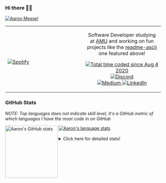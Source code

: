 ### Hi there 👋🏻
[![Aaron Meese!](https://user-images.githubusercontent.com/17814535/88975338-a2aabf00-d27f-11ea-963f-8a19608716b4.png)](https://github.com/ajmeese7/readme-ascii "README ASCII")

<!-- Modified from project here: https://github.com/novatorem/novatorem -->
<table width="100%"> 
  <tr>
  <td width="50%">
      
&nbsp; <br> [![Spotify](https://ajmeese7.vercel.app/api/spotify)](https://open.spotify.com/user/ajmeese)

  </td>
  <td width="50%">
    <p align="center">
    Software Developer studying at <a href="https://www.amu.apus.edu/">AMU</a> and working on fun 
    projects like the <a href="https://github.com/ajmeese7/readme-ascii">readme-ascii</a> one featured above!
    </p>
    <p align="center">
      <a href="https://wakatime.com/@f726891d-3b02-46cd-9b60-e8c59f9e2b14">
        <img src="https://wakatime.com/badge/user/f726891d-3b02-46cd-9b60-e8c59f9e2b14.svg" alt="Total time coded since Aug 4 2020" title="WakaTime" />
      </a>
      <a href="http://link.aaronmeese.com/discord">
        <img src="https://img.shields.io/badge/discord-ajmeese7%234835-369?style=flat-square&logo=discord&logoColor=white&color=purple" alt="Discord" title="Discord">
      </a>
      <br />
      <a href="https://link.aaronmeese.com/medium">
        <img src="https://img.shields.io/badge/medium-ajmeese7-1DB954?style=flat-square&logo=medium&logoColor=white" alt="Medium" title="Medium">
      </a>
      <a href="https://link.aaronmeese.com/linkedin">
        <img src="https://img.shields.io/badge/linkedIn-aaronmeese-1DB954?style=flat-square&logo=linkedin&logoColor=white&color=blue" alt="LinkedIn" title="LinkedIn">
      </a>
    </p>
  </td>

</table>

[//]: <> (The `&nbsp;` is to have Aphelion take up more space)

### GitHub Stats ###
*NOTE: Top languages does not indicate skill level, it's a GitHub metric of which languages I have the most code in on GitHub*

<a href="https://profile-summary-for-github.com/user/ajmeese7">
  <img align="left" height="170px" src="https://github-readme-stats.vercel.app/api?username=ajmeese7&show_icons=true&line_height=27&count_private=true&include_all_commits=true" alt="Aaron's GitHub stats"/>
  <img src="https://github-readme-stats.vercel.app/api/top-langs/?username=ajmeese7&hide_langs_below=5&layout=compact" alt="Aaron's language stats"/>
</a>

<br />
<br />
<details>
<summary>Click here for detailed stats!</summary>

### :zap: Recent Activity
<!--START_SECTION:activity-->
1. 🗣 Commented on [#60](https://github.com/lsirivong/gatsby-plugin-modal-routing/issues/60) in [lsirivong/gatsby-plugin-modal-routing](https://github.com/lsirivong/gatsby-plugin-modal-routing)
2. 🗣 Commented on [#60](https://github.com/lsirivong/gatsby-plugin-modal-routing/issues/60) in [lsirivong/gatsby-plugin-modal-routing](https://github.com/lsirivong/gatsby-plugin-modal-routing)
3. 🗣 Commented on [#66](https://github.com/lsirivong/gatsby-plugin-modal-routing/issues/66) in [lsirivong/gatsby-plugin-modal-routing](https://github.com/lsirivong/gatsby-plugin-modal-routing)
4. 🎉 Merged PR [#7](https://github.com/meese-enterprises/website/pull/7) in [meese-enterprises/website](https://github.com/meese-enterprises/website)
5. 🎉 Merged PR [#7](https://github.com/ajmeese7/where-temperature/pull/7) in [ajmeese7/where-temperature](https://github.com/ajmeese7/where-temperature)
<!--END_SECTION:activity-->

### 🧐 Waka Stats
<!--START_SECTION:waka-->
![Code Time](http://img.shields.io/badge/Code%20Time-918%20hrs%2015%20mins-blue)

**🐱 My GitHub Data** 

> 🏆 435 Contributions in the Year 2022
 > 
> 📦 356.4 kB Used in GitHub's Storage 
 > 
> 💼 Opted to Hire
 > 
> 📜 68 Public Repositories 
 > 
> 🔑 24 Private Repositories  
 > 
**I'm an Early 🐤** 

```text
🌞 Morning    254 commits    ██████░░░░░░░░░░░░░░░░░░░   26.27% 
🌆 Daytime    364 commits    █████████░░░░░░░░░░░░░░░░   37.64% 
🌃 Evening    334 commits    ████████░░░░░░░░░░░░░░░░░   34.54% 
🌙 Night      15 commits     ░░░░░░░░░░░░░░░░░░░░░░░░░   1.55%

```
📅 **I'm Most Productive on Sunday** 

```text
Monday       120 commits    ███░░░░░░░░░░░░░░░░░░░░░░   12.41% 
Tuesday      144 commits    ███░░░░░░░░░░░░░░░░░░░░░░   14.89% 
Wednesday    119 commits    ███░░░░░░░░░░░░░░░░░░░░░░   12.31% 
Thursday     126 commits    ███░░░░░░░░░░░░░░░░░░░░░░   13.03% 
Friday       121 commits    ███░░░░░░░░░░░░░░░░░░░░░░   12.51% 
Saturday     164 commits    ████░░░░░░░░░░░░░░░░░░░░░   16.96% 
Sunday       173 commits    ████░░░░░░░░░░░░░░░░░░░░░   17.89%

```


📊 **This Week I Spent My Time On** 

```text
⌚︎ Time Zone: America/New_York

💬 Programming Languages: 
JavaScript               16 hrs 1 min        ███████░░░░░░░░░░░░░░░░░░   31.33% 
TypeScript               13 hrs 17 mins      ██████░░░░░░░░░░░░░░░░░░░   25.97% 
PHP                      9 hrs 50 mins       ████░░░░░░░░░░░░░░░░░░░░░   19.24% 
Markdown                 3 hrs 22 mins       █░░░░░░░░░░░░░░░░░░░░░░░░   6.61% 
CSS                      2 hrs 8 mins        █░░░░░░░░░░░░░░░░░░░░░░░░   4.2%

🐱‍💻 Projects: 
meese.enterprises        19 hrs 33 mins      █████████░░░░░░░░░░░░░░░░   38.23% 
sleep-from-home          9 hrs 36 mins       ████░░░░░░░░░░░░░░░░░░░░░   18.79% 
karameese.com            6 hrs 28 mins       ███░░░░░░░░░░░░░░░░░░░░░░   12.65% 
aaronmeese.com           4 hrs 51 mins       ██░░░░░░░░░░░░░░░░░░░░░░░   9.51% 
cyberpunk-logo-generator 4 hrs 35 mins       ██░░░░░░░░░░░░░░░░░░░░░░░   8.96%

```

**I Mostly Code in JavaScript** 

```text
JavaScript               32 repos            █████████████░░░░░░░░░░░░   52.46% 
HTML                     8 repos             ███░░░░░░░░░░░░░░░░░░░░░░   13.11% 
Java                     4 repos             █░░░░░░░░░░░░░░░░░░░░░░░░   6.56% 
Python                   4 repos             █░░░░░░░░░░░░░░░░░░░░░░░░   6.56% 
Elixir                   2 repos             ░░░░░░░░░░░░░░░░░░░░░░░░░   3.28%

```



 Last Updated on 02/04/2022 00:06:23 UTC
<!--END_SECTION:waka-->
</details>
